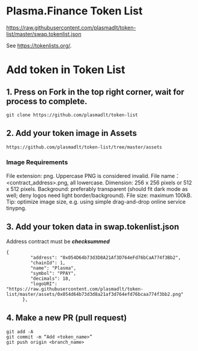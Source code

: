 # Plasma.Finance Token List
 https://raw.githubusercontent.com/plasmadlt/token-list/master/swap.tokenlist.json

See https://tokenlists.org/.

# Add token in Token List 
## 1. Press on Fork in the top right corner, wait for process to complete.

```
git clone https://github.com/plasmadlt/token-list
```
## 2. Add your token image in Assets

```
https://github.com/plasmadlt/token-list/tree/master/assets 
```

### Image Requirements
File extension: png. Uppercase PNG is considered invalid.
File name：<contract_address>.png, all lowercase.
Dimension: 256 x 256 pixels or 512 x 512 pixels.
Background: preferably transparent (should fit dark mode as well; deny logos need light border/background).
File size: maximum 100kB.  Tip: optimize image size, e.g. using simple drag-and-drop online service tinypng.
## 3. Add your token data in swap.tokenlist.json

Address contract must be ***checksummed***

```
{
         "address": "0x054D64b73d3D8A21Af3D764eFd76bCaA774f3Bb2",
         "chainId": 1,
         "name": "Plasma",
         "symbol": "PPAY",
         "decimals": 18,
         "logoURI": "https://raw.githubusercontent.com/plasmadlt/token-list/master/assets/0x054d64b73d3d8a21af3d764efd76bcaa774f3bb2.png"
      },
```

## 4. Make a new PR (pull request)

```
git add -A
git commit -m “Add <token_name>”
git push origin <branch_name>
```